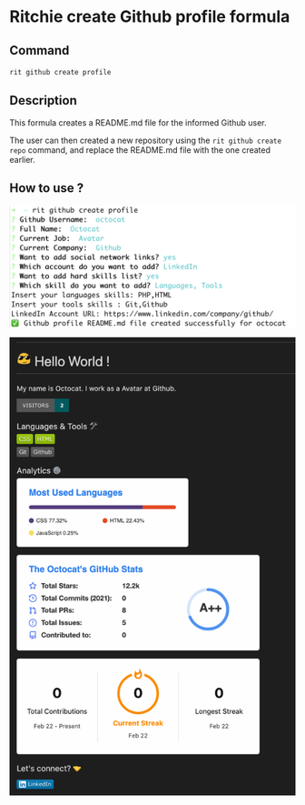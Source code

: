 # Ritchie create Github profile formula

## Command

```bash
rit github create profile
```

## Description

This formula creates a README.md file for the informed Github user.

The user can then created a new repository using the `rit github create repo` command, and replace the README.md file with the one created earlier.

## How to use ?

![Command](/docs/img/rit-github-create-profile-execution.png)

![Result](/docs/img/rit-github-create-profile-result.png)
